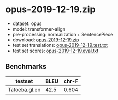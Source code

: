 # opus-2019-12-19.zip

* dataset: opus
* model: transformer-align
* pre-processing: normalization + SentencePiece
* download: [opus-2019-12-19.zip](https://object.pouta.csc.fi/OPUS-MT-models/gl-en/opus-2019-12-19.zip)
* test set translations: [opus-2019-12-19.test.txt](https://object.pouta.csc.fi/OPUS-MT-models/gl-en/opus-2019-12-19.test.txt)
* test set scores: [opus-2019-12-19.eval.txt](https://object.pouta.csc.fi/OPUS-MT-models/gl-en/opus-2019-12-19.eval.txt)

## Benchmarks

| testset               | BLEU  | chr-F |
|-----------------------|-------|-------|
| Tatoeba.gl.en 	| 42.5 	| 0.604 |
